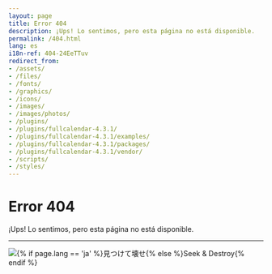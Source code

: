 ```yaml
---
layout: page
title: Error 404
description: ¡Ups! Lo sentimos, pero esta página no está disponible.
permalink: /404.html
lang: es
i18n-ref: 404-24EeTTuv
redirect_from:
- /assets/
- /files/
- /fonts/
- /graphics/
- /icons/
- /images/
- /images/photos/
- /plugins/
- /plugins/fullcalendar-4.3.1/
- /plugins/fullcalendar-4.3.1/examples/
- /plugins/fullcalendar-4.3.1/packages/
- /plugins/fullcalendar-4.3.1/vendor/
- /scripts/
- /styles/
---
```


# Error 404

¡Ups! Lo sentimos, pero esta página no está disponible.

<hr>

<picture>
  <source type="image/webp" data-srcset="{{ site.url }}/images/404-24EeTTuv-godzilla.webp" class="img-fluid lazyload">
  <source type="image/jpeg" data-srcset="{{ site.url }}/images/404-24EeTTuv-godzilla.png" class="img-fluid lazyload">
  <img src="{{ site.url }}/images/404-24EeTTuv-godzilla.png" class="img-fluid lazyload" alt="{% if page.lang == 'ja' %}見つけて壊せ{% else %}Seek & Destroy{% endif %}">
</picture>
